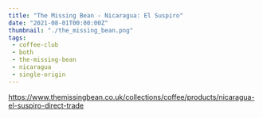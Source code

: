 ```yaml
---
title: "The Missing Bean - Nicaragua: El Suspiro"
date: "2021-08-01T00:00:00Z"
thumbnail: "./the_missing_bean.png"
tags:
 - coffee-club
 - both
 - the-missing-bean
 - nicaragua
 - single-origin
---
```


https://www.themissingbean.co.uk/collections/coffee/products/nicaragua-el-suspiro-direct-trade
